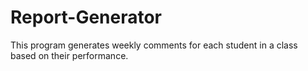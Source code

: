 # Report-Generator
This program generates weekly comments for each student in a class based on their performance.
